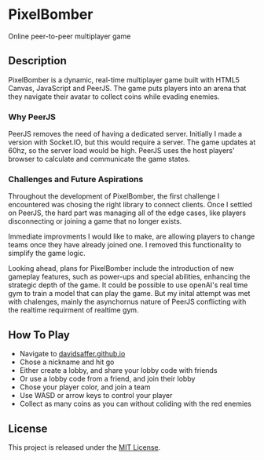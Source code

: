 # PixelBomber
Online peer-to-peer multiplayer game

## Description
PixelBomber is a dynamic, real-time multiplayer game built with HTML5 Canvas, JavaScript and PeerJS. The game puts players into an arena that they navigate their avatar to collect coins while evading enemies.

### Why PeerJS
PeerJS removes the need of having a dedicated server. Initially I made a version with Socket.IO, but this would require a server. The game updates at 60hz, so the server load would be high. PeerJS uses the host players' browser to calculate and communicate the game states.

### Challenges and Future Aspirations
Throughout the development of PixelBomber, the first challenge I encountered was chosing the right library to connect clients. Once I settled on PeerJS, the hard part was managing all of the edge cases, like players disconnecting or joining a game that no longer exists.

Immediate improvments I would like to make, are allowing players to change teams once they have already joined one. I removed this functionality to simplify the game logic.

Looking ahead, plans for PixelBomber include the introduction of new gameplay features, such as power-ups and special abilities, enhancing the strategic depth of the game. It could be possible to use openAI's real time gym to train a model that can play the game. But my inital attempt was met with chalenges, mainly the asynchornus nature of PeerJS conflicting with the realtime requirment of realtime gym. 

## How To Play
- Navigate to [davidsaffer.github.io](https://davidsaffer.github.io)
- Chose a nickname and hit go
- Either create a lobby, and share your lobby code with friends
- Or use a lobby code from a friend, and join their lobby
- Chose your player color, and join a team
- Use WASD or arrow keys to control your player
- Collect as many coins as you can without coliding with the red enemies

## License
This project is released under the [MIT License](https://opensource.org/licenses/MIT).

